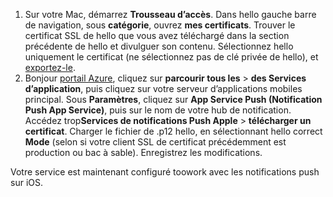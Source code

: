 

1. Sur votre Mac, démarrez **Trousseau d’accès**. Dans hello gauche barre de navigation, sous **catégorie**, ouvrez **mes certificats**. Trouver le certificat SSL de hello que vous avez téléchargé dans la section précédente de hello et divulguer son contenu. Sélectionnez hello uniquement le certificat (ne sélectionnez pas de clé privée de hello), et [exportez-le](https://support.apple.com/kb/PH20122?locale=en_US).
2. Bonjour [portail Azure](https://portal.azure.com/), cliquez sur **parcourir tous les** > **des Services d’application**, puis cliquez sur votre serveur d’applications mobiles principal. Sous **Paramètres**, cliquez sur **App Service Push (Notification Push App Service)**, puis sur le nom de votre hub de notification. Accédez trop**Services de notifications Push Apple** > **télécharger un certificat**. Charger le fichier de .p12 hello, en sélectionnant hello correct **Mode** (selon si votre client SSL de certificat précédemment est production ou bac à sable). Enregistrez les modifications.

Votre service est maintenant configuré toowork avec les notifications push sur iOS.

[1]: ./media/app-service-mobile-apns-configure-push/mobile-push-notification-hub.png
